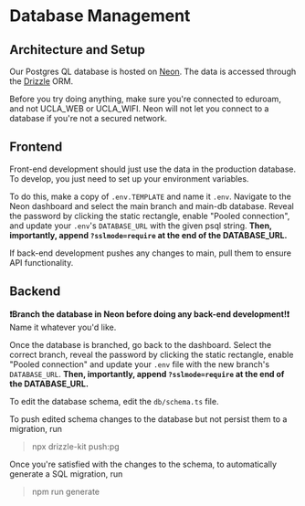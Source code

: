 # Database Management

## Architecture and Setup

Our Postgres QL database is hosted on [Neon](https://console.neon.tech). The data is accessed through the [Drizzle](https://orm.drizzle.team/docs/overview) ORM.

Before you try doing anything, make sure you're connected to eduroam, and not UCLA_WEB or UCLA_WIFI. Neon will not let you connect to a database if you're not a secured network.

## Frontend

Front-end development should just use the data in the production database. To develop, you just need to set up your environment variables.

To do this, make a copy of `.env.TEMPLATE` and name it `.env`. Navigate to the Neon dashboard and select the main branch and main-db database. Reveal the password by clicking the static rectangle, enable "Pooled connection", and update your `.env`'s `DATABASE_URL` with the given psql string. **Then, importantly, append `?sslmode=require` at the end of the DATABASE_URL.**

If back-end development pushes any changes to main, pull them to ensure API functionality.

## Backend

**❗️Branch the database in Neon before doing any back-end development!❗️** Name it whatever you'd like.

Once the database is branched, go back to the dashboard. Select the correct branch, reveal the password by clicking the static rectangle, enable "Pooled connection" and update your `.env` file with the new branch's `DATABASE_URL`. **Then, importantly, append `?sslmode=require` at the end of the DATABASE_URL.**

To edit the database schema, edit the `db/schema.ts` file.

To push edited schema changes to the database but not persist them to a migration, run

> npx drizzle-kit push:pg

Once you're satisfied with the changes to the schema, to automatically generate a SQL migration, run

> npm run generate
